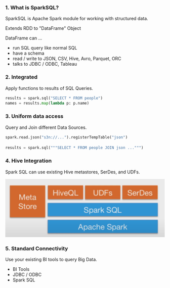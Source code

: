 ### 1. What is SparkSQL?

SparkSQL is Apache Spark module for working with structured data.

Extends RDD to "DataFrame" Object

DataFrame can ...
- run SQL query like normal SQL
- have a schema
- read / write to JSON, CSV, Hive, Avro, Parquet, ORC
- talks to JDBC / ODBC, Tableau

### 2. Integrated

Apply functions to results of SQL Queries.

```Python
results = spark.sql("SELECT * FROM people")
names = results.map(lambda p: p.name)
```

### 3. Uniform data access

Query and Join different Data Sources.

```Python
spark.read.json("s3n://...").registerTempTable("json")

results = spark.sql("""SELECT * FROM people JOIN json ...""")
```

### 4. Hive Integration

Spark SQL can use existing Hive metastores, SerDes, and UDFs.

<img src="../Img/hive_integration.PNG">

### 5. Standard Connectivity

Use your existing BI tools to query Big Data.

- BI Tools
- JDBC / ODBC
- Spark SQL 


